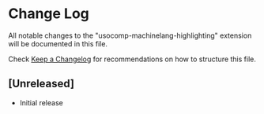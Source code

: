# Change Log

All notable changes to the "usocomp-machinelang-highlighting" extension will be documented in this file.

Check [Keep a Changelog](http://keepachangelog.com/) for recommendations on how to structure this file.

## [Unreleased]

- Initial release